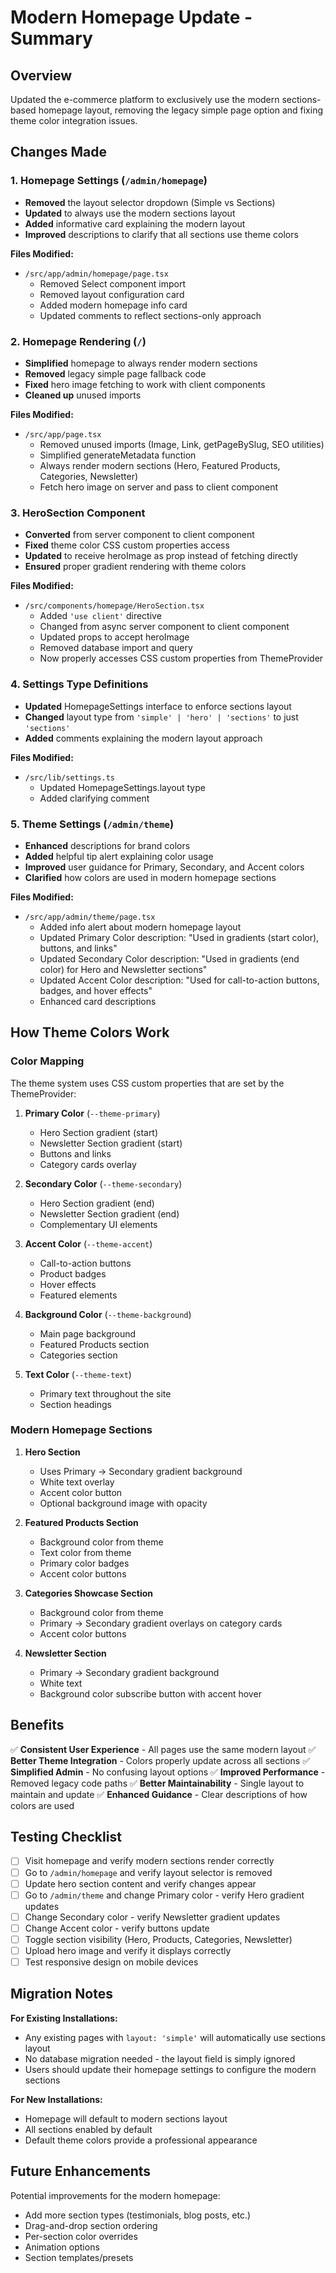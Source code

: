 # Modern Homepage Update - Summary

## Overview
Updated the e-commerce platform to exclusively use the modern sections-based homepage layout, removing the legacy simple page option and fixing theme color integration issues.

## Changes Made

### 1. Homepage Settings (`/admin/homepage`)
- **Removed** the layout selector dropdown (Simple vs Sections)
- **Updated** to always use the modern sections layout
- **Added** informative card explaining the modern layout
- **Improved** descriptions to clarify that all sections use theme colors

**Files Modified:**
- `/src/app/admin/homepage/page.tsx`
  - Removed Select component import
  - Removed layout configuration card
  - Added modern homepage info card
  - Updated comments to reflect sections-only approach

### 2. Homepage Rendering (`/`)
- **Simplified** homepage to always render modern sections
- **Removed** legacy simple page fallback code
- **Fixed** hero image fetching to work with client components
- **Cleaned up** unused imports

**Files Modified:**
- `/src/app/page.tsx`
  - Removed unused imports (Image, Link, getPageBySlug, SEO utilities)
  - Simplified generateMetadata function
  - Always render modern sections (Hero, Featured Products, Categories, Newsletter)
  - Fetch hero image on server and pass to client component

### 3. HeroSection Component
- **Converted** from server component to client component
- **Fixed** theme color CSS custom properties access
- **Updated** to receive heroImage as prop instead of fetching directly
- **Ensured** proper gradient rendering with theme colors

**Files Modified:**
- `/src/components/homepage/HeroSection.tsx`
  - Added `'use client'` directive
  - Changed from async server component to client component
  - Updated props to accept heroImage
  - Removed database import and query
  - Now properly accesses CSS custom properties from ThemeProvider

### 4. Settings Type Definitions
- **Updated** HomepageSettings interface to enforce sections layout
- **Changed** layout type from `'simple' | 'hero' | 'sections'` to just `'sections'`
- **Added** comments explaining the modern layout approach

**Files Modified:**
- `/src/lib/settings.ts`
  - Updated HomepageSettings.layout type
  - Added clarifying comment

### 5. Theme Settings (`/admin/theme`)
- **Enhanced** descriptions for brand colors
- **Added** helpful tip alert explaining color usage
- **Improved** user guidance for Primary, Secondary, and Accent colors
- **Clarified** how colors are used in modern homepage sections

**Files Modified:**
- `/src/app/admin/theme/page.tsx`
  - Added info alert about modern homepage layout
  - Updated Primary Color description: "Used in gradients (start color), buttons, and links"
  - Updated Secondary Color description: "Used in gradients (end color) for Hero and Newsletter sections"
  - Updated Accent Color description: "Used for call-to-action buttons, badges, and hover effects"
  - Enhanced card descriptions

## How Theme Colors Work

### Color Mapping
The theme system uses CSS custom properties that are set by the ThemeProvider:

1. **Primary Color** (`--theme-primary`)
   - Hero Section gradient (start)
   - Newsletter Section gradient (start)
   - Buttons and links
   - Category cards overlay

2. **Secondary Color** (`--theme-secondary`)
   - Hero Section gradient (end)
   - Newsletter Section gradient (end)
   - Complementary UI elements

3. **Accent Color** (`--theme-accent`)
   - Call-to-action buttons
   - Product badges
   - Hover effects
   - Featured elements

4. **Background Color** (`--theme-background`)
   - Main page background
   - Featured Products section
   - Categories section

5. **Text Color** (`--theme-text`)
   - Primary text throughout the site
   - Section headings

### Modern Homepage Sections

1. **Hero Section**
   - Uses Primary → Secondary gradient background
   - White text overlay
   - Accent color button
   - Optional background image with opacity

2. **Featured Products Section**
   - Background color from theme
   - Text color from theme
   - Primary color badges
   - Accent color buttons

3. **Categories Showcase Section**
   - Background color from theme
   - Primary → Secondary gradient overlays on category cards
   - Accent color buttons

4. **Newsletter Section**
   - Primary → Secondary gradient background
   - White text
   - Background color subscribe button with accent hover

## Benefits

✅ **Consistent User Experience** - All pages use the same modern layout
✅ **Better Theme Integration** - Colors properly update across all sections
✅ **Simplified Admin** - No confusing layout options
✅ **Improved Performance** - Removed legacy code paths
✅ **Better Maintainability** - Single layout to maintain and update
✅ **Enhanced Guidance** - Clear descriptions of how colors are used

## Testing Checklist

- [ ] Visit homepage and verify modern sections render correctly
- [ ] Go to `/admin/homepage` and verify layout selector is removed
- [ ] Update hero section content and verify changes appear
- [ ] Go to `/admin/theme` and change Primary color - verify Hero gradient updates
- [ ] Change Secondary color - verify Newsletter gradient updates
- [ ] Change Accent color - verify buttons update
- [ ] Toggle section visibility (Hero, Products, Categories, Newsletter)
- [ ] Upload hero image and verify it displays correctly
- [ ] Test responsive design on mobile devices

## Migration Notes

**For Existing Installations:**
- Any existing pages with `layout: 'simple'` will automatically use sections layout
- No database migration needed - the layout field is simply ignored
- Users should update their homepage settings to configure the modern sections

**For New Installations:**
- Homepage will default to modern sections layout
- All sections enabled by default
- Default theme colors provide a professional appearance

## Future Enhancements

Potential improvements for the modern homepage:
- Add more section types (testimonials, blog posts, etc.)
- Drag-and-drop section ordering
- Per-section color overrides
- Animation options
- Section templates/presets
